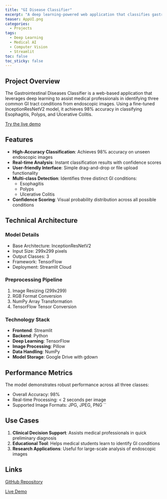 ```yaml
---
title: "GI Disease Classifier"
excerpt: "A deep learning-powered web application that classifies gastrointestinal diseases from endoscopic images with 98% accuracy."
teaser: AppUI.png
categories:
  - Projects
tags:
  - Deep Learning
  - Medical AI
  - Computer Vision
  - Streamlit
toc: false
toc_sticky: false
---
```


## Project Overview

The Gastrointestinal Diseases Classifier is a web-based application that leverages deep learning to assist medical professionals in identifying three common GI tract conditions from endoscopic images. Using a fine-tuned InceptionResNetV2 model, it achieves 98% accuracy in classifying Esophagitis, Polyps, and Ulcerative Colitis.

[Try the live demo](https://gidiseaseclassifier.streamlit.app/)

## Features

- **High-Accuracy Classification**: Achieves 98% accuracy on unseen endoscopic images
- **Real-time Analysis**: Instant classification results with confidence scores
- **User-friendly Interface**: Simple drag-and-drop or file upload functionality
- **Multi-class Detection**: Identifies three distinct GI conditions:
  - Esophagitis
  - Polyps
  - Ulcerative Colitis
- **Confidence Scoring**: Visual probability distribution across all possible conditions

## Technical Architecture

### Model Details
- Base Architecture: InceptionResNetV2
- Input Size: 299x299 pixels
- Output Classes: 3
- Framework: TensorFlow
- Deployment: Streamlit Cloud

### Preprocessing Pipeline
1. Image Resizing (299x299)
2. RGB Format Conversion
3. NumPy Array Transformation
4. TensorFlow Tensor Conversion

### Technology Stack
- **Frontend**: Streamlit
- **Backend**: Python
- **Deep Learning**: TensorFlow
- **Image Processing**: Pillow
- **Data Handling**: NumPy
- **Model Storage**: Google Drive with gdown

## Performance Metrics

The model demonstrates robust performance across all three classes:
- Overall Accuracy: 98%
- Real-time Processing: < 2 seconds per image
- Supported Image Formats: JPG, JPEG, PNG
``

## Use Cases

1. **Clinical Decision Support**: Assists medical professionals in quick preliminary diagnosis
2. **Educational Tool**: Helps medical students learn to identify GI conditions
3. **Research Applications**: Useful for large-scale analysis of endoscopic images

## Links
[GitHub Repository](https://github.com/byahmedali/GIDiseaseClassifier)

[Live Demo](https://gidiseaseclassifier.streamlit.app/)